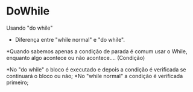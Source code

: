 # DoWhile
Usando "do while"

- Diferença entre "while normal" e "do while".

*Quando sabemos apenas a condição de parada é comum usar o While, enquanto algo acontece ou não acontece.... (Condição)

     
 *No "do while" o bloco é executado e depois a condição é verificada se continuará o bloco ou não;
 *No "while normal" a condição é verificada primeiro; 
		
	
